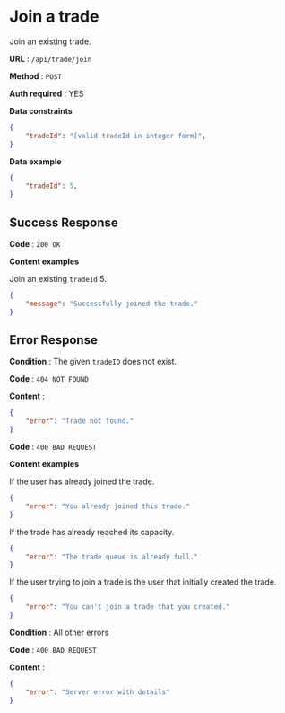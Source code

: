 # Join a trade

Join an existing trade.

**URL** : `/api/trade/join`

**Method** : `POST`

**Auth required** : YES

**Data constraints**

```json
{
    "tradeId": "[valid tradeId in integer form]",
}
```

**Data example**

```json
{
    "tradeId": 5,
}
```

## Success Response

**Code** : `200 OK`

**Content examples**

Join an existing `tradeId` 5.

```json
{
    "message": "Successfully joined the trade."
}
```

## Error Response

**Condition** : The given `tradeID` does not exist.

**Code** : `404 NOT FOUND`

**Content** :

```json
{
    "error": "Trade not found."
}
```

**Code** : `400 BAD REQUEST`

**Content examples**

If the user has already joined the trade.

```json
{
    "error": "You already joined this trade."
}
```

If the trade has already reached its capacity.

```json
{
    "error": "The trade queue is already full."
}
```

If the user trying to join a trade is the user that initially created the trade.

```json
{
    "error": "You can't join a trade that you created."
}
```

**Condition** : All other errors

**Code** : `400 BAD REQUEST`

**Content** :

```json
{
    "error": "Server error with details"
}
```

